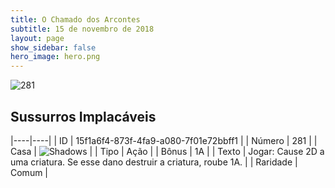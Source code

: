 ```yaml
---
title: O Chamado dos Arcontes
subtitle: 15 de novembro de 2018
layout: page
show_sidebar: false
hero_image: hero.png
---
```


![281](https://cdn.keyforgegame.com/media/card_front/pt/341_281_MPVFFW3882CJ_pt.png)

## Sussurros Implacáveis

|----|----|
| ID | 15f1a6f4-873f-4fa9-a080-7f01e72bbff1 |
| Número | 281 |
| Casa | ![Shadows](https://archonarcana.com/images/thumb/e/ee/Shadows.png/22px-Shadows.png "Sombras") |
| Tipo | Ação |
| Bônus | 1A |
| Texto | Jogar: Cause 2D a uma criatura. Se esse dano destruir a criatura, roube 1A. |
| Raridade | Comum |
